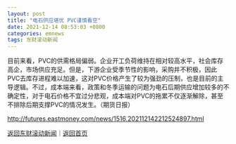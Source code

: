 ```yaml
---
layout: post
title: "电石供应堪忧 PVC谨慎看空"
date: 2021-12-14 08:53:03 +0800
categories: emnews
tags: 东财滚动新闻
---
```


目前来看，PVC的供需格局偏弱。企业开工负荷维持在相对较高水平，社会库存高企，市场供应充足。但是，下游企业受季节性的影响，采购并不积极，因此PVC去库存进程难以加速，这对PVC价格产生了较为强劲的压制，也是目前的主导逻辑。不过，成本端来看，政策和冬季运输的问题为电石后期供应增加较多的不确定性，对于电石价格不宜过分悲观，成本端对PVC的拖累不仅逐渐解除，甚至不排除后期支撑PVC的情况发生。（期货日报）

<http://futures.eastmoney.com/news/1516,202112142212524897.html>

[返回东财滚动新闻](//finews.withounder.com/emnews/)｜[返回首页](//finews.withounder.com/)